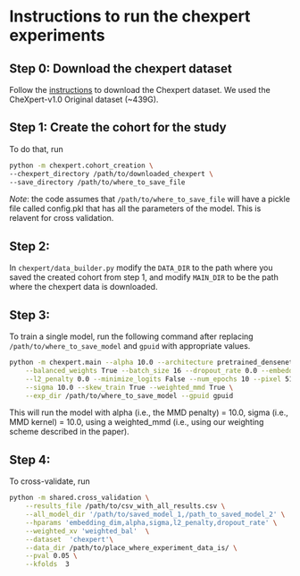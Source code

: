 # Instructions to run the chexpert experiments

## Step 0: Download the chexpert dataset
Follow the [instructions](https://stanfordmlgroup.github.io/competitions/chexpert/) to download the Chexpert dataset. We used the CheXpert-v1.0 Original dataset (\~439G).

## Step 1: Create the cohort for the study
To do that, run
```bash
python -m chexpert.cohort_creation \
--chexpert_directory /path/to/downloaded_chexpert \
--save_directory /path/to/where_to_save_file
```
*Note*: the code assumes that `/path/to/where_to_save_file` will have a pickle file called config.pkl that has all the parameters of the model. This is relavent for cross validation.

## Step 2:
In `chexpert/data_builder.py` modify the `DATA_DIR` to the path where you saved the created cohort from step 1, and modify `MAIN_DIR` to be the path where the chexpert data is downloaded.


## Step 3:
To train a single model, run the following command after replacing `/path/to/where_to_save_model` and `gpuid` with appropriate values.

```bash
python -m chexpert.main --alpha 10.0 --architecture pretrained_densenet \
	--balanced_weights True --batch_size 16 --dropout_rate 0.0 --embedding_dim 10 \
	--l2_penalty 0.0 --minimize_logits False --num_epochs 10 --pixel 512 --random_seed 0 \
	--sigma 10.0 --skew_train True --weighted_mmd True \
	--exp_dir /path/to/where_to_save_model --gpuid gpuid
```
This will run the model with alpha (i.e., the MMD penalty) = 10.0, sigma (i.e., MMD kernel) = 10.0, using a weighted_mmd (i.e., using our weighting scheme described in the paper).

## Step 4:
To cross-validate, run
```bash
python -m shared.cross_validation \
	--results_file /path/to/csv_with_all_results.csv \
	--all_model_dir '/path/to/saved_model_1,/path_to_saved_model_2' \
	--hparams 'embedding_dim,alpha,sigma,l2_penalty,dropout_rate' \
	--weighted_xv 'weighted_bal'  \
	--dataset  'chexpert'\
	--data_dir /path/to/place_where_experiment_data_is/ \
	--pval 0.05 \
	--kfolds  3
```